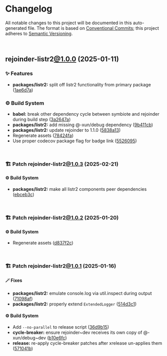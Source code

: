 # Changelog

All notable changes to this project will be documented in this auto-generated
file. The format is based on [Conventional Commits][1];
this project adheres to [Semantic Versioning][2].

<br />

## rejoinder-listr2[@1.0.0][3] (2025-01-11)

### ✨ Features

- **packages/listr2:** split off listr2 functionality from primary package ([1ae6d7a][4])

### ⚙️ Build System

- **babel:** break other dependency cycle between symbiote and rejoinder during build step ([3a2647a][5])
- **packages/listr2:** add missing @-xun/debug dependency ([9b411cb][6])
- **packages/listr2:** update rejoinder to 1.1.0 ([5838a13][7])
- Regenerate assets ([78424fa][8])
- Use proper codecov package flag for badge link ([5526095][9])

<br />

### 🏗️ Patch rejoinder-listr2[@1.0.3][10] (2025-02-21)

#### ⚙️ Build System

- **packages/listr2:** make all listr2 components peer dependencies ([ebceb3c][11])

<br />

### 🏗️ Patch rejoinder-listr2[@1.0.2][12] (2025-01-20)

#### ⚙️ Build System

- Regenerate assets ([d837f2c][13])

<br />

### 🏗️ Patch rejoinder-listr2[@1.0.1][14] (2025-01-16)

#### 🪄 Fixes

- **packages/listr2:** emulate console.log via util.inspect during output ([71098af][15])
- **packages/listr2:** properly extend `ExtendedLogger` ([514d3c1][16])

#### ⚙️ Build System

- Add `--no-parallel` to release script ([36d9b15][17])
- **cycle-breaker:** ensure rejoinder\~dev receives its own copy of @-xun/debug\~dev ([b10e6fc][18])
- **release:** re-apply cycle-breaker patches after xrelease un-applies them ([571041b][19])

[1]: https://conventionalcommits.org
[2]: https://semver.org
[3]: https://github.com/Xunnamius/rejoinder/compare/rejoinder-listr2@0.0.0-init...rejoinder-listr2@1.0.0
[4]: https://github.com/Xunnamius/rejoinder/commit/1ae6d7add578fdf5fc3d27121c96d3acc6bcd0b6
[5]: https://github.com/Xunnamius/rejoinder/commit/3a2647a4383d23c44984f5fba72936f803375d01
[6]: https://github.com/Xunnamius/rejoinder/commit/9b411cbf735ad2907a387f69e10bda651223208b
[7]: https://github.com/Xunnamius/rejoinder/commit/5838a1333ac9de7c91d67ae8237becbb22928097
[8]: https://github.com/Xunnamius/rejoinder/commit/78424fa8f7badb679969f17dc434d2444f557d0d
[9]: https://github.com/Xunnamius/rejoinder/commit/5526095585c560786bb4716fe2181814ff33c2ac
[10]: https://github.com/Xunnamius/rejoinder/compare/rejoinder-listr2@1.0.2...rejoinder-listr2@1.0.3
[11]: https://github.com/Xunnamius/rejoinder/commit/ebceb3c61ea83f6d772c86f8473a24ad60bca01b
[12]: https://github.com/Xunnamius/rejoinder/compare/rejoinder-listr2@1.0.1...rejoinder-listr2@1.0.2
[13]: https://github.com/Xunnamius/rejoinder/commit/d837f2cf51d0f744b1acb9f03c50dbfbe4361561
[14]: https://github.com/Xunnamius/rejoinder/compare/rejoinder-listr2@1.0.0...rejoinder-listr2@1.0.1
[15]: https://github.com/Xunnamius/rejoinder/commit/71098af7598078495b83dd5fb022fae812ef7cea
[16]: https://github.com/Xunnamius/rejoinder/commit/514d3c155403b5eb235d6e5fb5d6402fc7dafcdf
[17]: https://github.com/Xunnamius/rejoinder/commit/36d9b15a656e1eed5a50cdfe7fe502a22f0aa57f
[18]: https://github.com/Xunnamius/rejoinder/commit/b10e6fc514367aef02468efe7382c2a09b7d45d5
[19]: https://github.com/Xunnamius/rejoinder/commit/571041bf4746363a1355f6eb2e03d6c31e5b0a18
